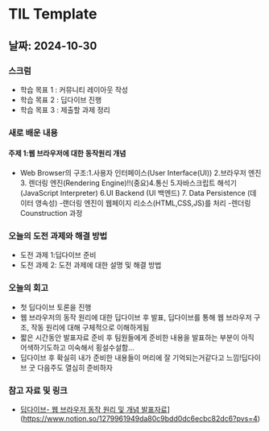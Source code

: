 # TIL Template

## 날짜: 2024-10-30

### 스크럼
- 학습 목표 1 : 커뮤니티 레이아웃 작성
- 학습 목표 2 : 딥다이브 진행
- 학습 목표 3 : 제출할 과제 정리

### 새로 배운 내용
#### 주제 1:웹 브라우저에 대한 동작원리 개념
- Web Browser의  구조:1.사용자 인터페이스(User Interface(UI)) 2.브라우저 엔진 3. 렌더링 엔진(Rendering Engine)!!(중요)4.통신 5.자바스크립트 해석기(JavaScript Interpreter) 6.UI Backend (UI 백엔드) 7. Data Persistence (데이터 영속성)
-랜더링 엔진이 웹페이지 리소스(HTML,CSS,JS)를 처리
-렌더링 Counstruction 과정

### 오늘의 도전 과제와 해결 방법
- 도전 과제 1:딥다이브 준비
- 도전 과제 2: 도전 과제에 대한 설명 및 해결 방법

### 오늘의 회고
- 첫 딥다이브 토론을 진행
- 웹 브라우저의 동작 원리에 대한 딥다이브 후 발표, 딥다이브를 통해 웹 브라우저 구조, 작동 원리에 대해 구체적으로 이해하게됨
- 짧은 시간동안 발표자료 준비 후 팀원들에게 준비한 내용을 발표하는 부분이 아직 어색하기도하고 미숙해서 횡설수설함...
- 딥다이브 후 확실히 내가 준비한 내용들이 머리에 잘 기억되는거같다고 느낌!딥다이브 굿 다음주도 열심히 준비하자 
  
### 참고 자료 및 링크
- [딥다이브- 웹 브라우저 동작 원리 및 개념 발표자료](URL)](https://www.notion.so/1279961949da80c9bdd0dc6ecbc82dc6?pvs=4)
